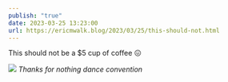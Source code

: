 ```yaml
---
publish: "true"
date: 2023-03-25 13:23:00
url: https://ericmwalk.blog/2023/03/25/this-should-not.html
---
```

This should not be a $5 cup of coffee 😖

![](https://ericmwalk.blog/uploads/2023/839b73b5af.jpg)
_Thanks for nothing dance convention_